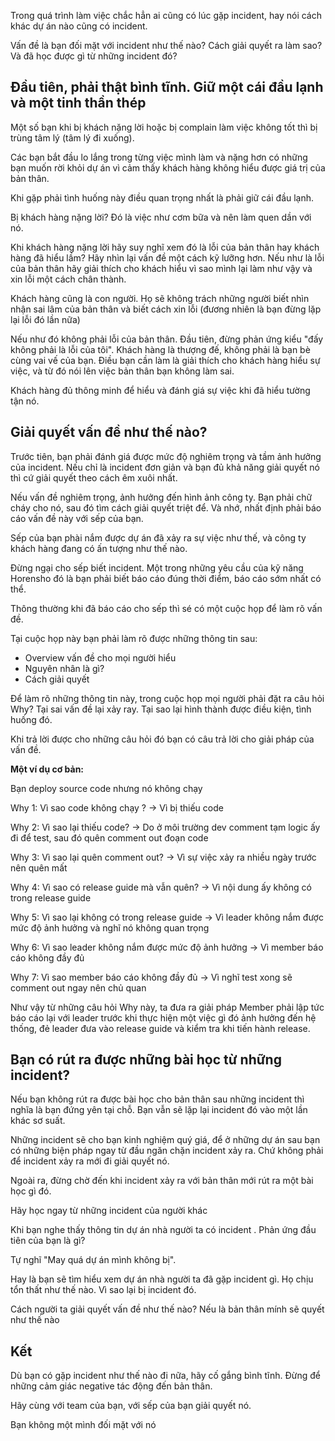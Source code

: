 Trong quá trình làm việc chắc hẳn ai cũng có lúc gặp incident, hay nói cách khác dự án nào cũng có incident.

Vấn đề là bạn đối mặt với incident như thế nào? Cách giải quyết ra làm sao?  Và đã học được gì từ những incident đó?

## Đầu tiên, phải thật bình tĩnh. Giữ một cái đầu lạnh và một tinh thần thép
Một số bạn khi bị khách nặng lời hoặc bị complain làm việc không tốt thì bị trùng tâm lý (tâm lý đi xuống).

Các bạn bắt đầu lo lắng trong từng việc mình làm và nặng hơn có những bạn muốn rời khỏi dự án vì cảm thấy khách hàng không hiểu được giá trị của bản thân.

Khi gặp phải tình huống này điều quan trọng nhất là phải giữ cái đầu lạnh.

Bị khách hàng nặng lời? Đó là việc như cơm bữa và nên làm quen dần với nó.

Khi khách hàng nặng lời hãy suy nghĩ xem đó là lỗi của bản thân hay khách hàng đã hiểu lầm?
Hãy nhìn lại vấn đề một cách kỹ lưỡng hơn. Nếu như là lỗi của bản thân hãy giải thích cho khách hiểu vì sao mình lại làm như vậy và xin lỗi một cách chân thành.

Khách hàng cũng là con người. Họ sẽ không trách những người biết nhìn nhận sai lâm của bản thân và biết cách xin lỗi (đương nhiên là bạn đừng lặp lại lỗi đó lần nữa)

Nếu như đó không phải lỗi của bản thân. Đầu tiên, đừng phản ứng kiểu "đấy không phải là lỗi của tôi". 
Khách hàng là thượng đế, không phải là bạn bè cùng vai vế của bạn. Điều bạn cần làm là giải thích cho khách hàng hiểu sự việc, và từ đó nói lên việc bản thân bạn không làm sai.

Khách hàng đủ thông minh để hiểu và đánh giá sự việc khi đã hiểu tường tận nó.


## Giải quyết vấn đề như thế nào?
Trước tiên, bạn phải đánh giá được mức độ nghiêm trọng và tầm ảnh hưởng của incident.
Nếu chỉ là incident đơn giản và bạn đủ khả năng giải quyết nó thì cứ giải quyết theo cách êm xuôi nhất.

Nếu vấn đề nghiêm trọng, ảnh hưởng đến hình ảnh công ty. Bạn phải chữ cháy cho nó, sau đó tìm cách giải quyết triệt để.
Và nhớ, nhất định phải báo cáo vấn đề này với sếp của bạn.

Sếp của bạn phài nắm được dự án đã xảy ra sự việc như thế, và công ty khách hàng đang có ấn tượng như thế nào.

Đừng ngại cho sếp biết incident. Một trong những yêu cầu của kỹ năng Horensho đó là bạn phải biết báo cáo đúng thời điểm, báo cáo sớm nhất có thể.

Thông thường khi đã báo cáo cho sếp thì sé có một cuộc họp để làm rõ vấn đề.

Tại cuộc họp này bạn phải làm rõ được những thông tin sau:

- Overview vấn đề cho mọi người hiểu
- Nguyên nhân là gì?
- Cách giải quyết

Để làm rõ những thông tin này, trong cuộc họp mọi người phải đặt ra câu hỏi Why?
Tại sai vấn đề lại xảy ray. Tại sao lại hình thành được điều kiện, tình huống đó.

Khi trả lời được cho những câu hỏi đó bạn có câu trả lời cho giải pháp của vấn đề.

**Một ví dụ cơ bản:**

Bạn deploy source code nhưng nó không chạy

Why 1: Vì sao code không chạy ? -> Vì bị thiếu code

Why 2: Vì sao lại thiếu code? -> Do ở môi trường dev comment tạm logic ấy đi để test, sau đó quên comment out đoạn code 

Why 3: Vì sao lại quên comment out? -> Vì sự việc xảy ra nhiều ngày trước nên quên mất

Why 4: Vì sao có release guide mà vẫn quên? -> Vì nội dung ấy không có trong release guide

Why 5: Vì sao lại không có trong release guide -> Vì leader không nắm được mức độ ảnh hưởng và nghĩ nó không quan trọng

Why 6: Vì sao leader không nắm được mức độ ảnh hưởng -> Vì member báo cáo không đầy đủ

Why 7: Vì sao member báo cáo không đầy đủ  -> Vì nghĩ test xong sẽ comment out ngay nên chủ quan

Như vậy từ những câu hỏi Why này, ta đưa ra giải pháp Member phải lập tức báo cáo lại với leader trước khi thực hiện một việc gì đó ảnh hưởng đến hệ thống, đẻ leader đưa vào release guide và kiểm tra khi tiến hành release.


## Bạn có rút ra được những bài học từ những incident?
Nếu bạn không rút ra được bài học cho bản thân sau những incident thì nghĩa là bạn đứng yên tại chỗ.
Bạn vẫn sẽ lặp lại incident đó vào một lần khác sơ suất.

Những incident sẽ cho bạn kinh nghiệm quý giá, để ở những dự án sau bạn có những biện pháp ngay từ đầu ngăn chặn incident xảy ra.
Chứ không phải để incident xảy ra mới đi giải quyết nó.

Ngoài ra, đừng chờ đến khi incident xảy ra với bản thân mới rút ra một bài học gì đó. 

Hãy học ngay từ những incident của người khác

Khi bạn nghe thấy thông tin dự án nhà người ta có incident . Phản ứng đầu tiên của bạn là gì?

Tự nghĩ "May quá dự án mình không bị".

Hay là bạn sẽ tìm hiểu xem dự án nhà người ta đã gặp incident gì. Họ chịu tổn thất như thế nào. Vì sao lại bị incident đó.

Cách người ta giải quyết vấn đề như thế nào? Nếu là bản thân mính sẽ quyết như thế nào


## Kết
Dù bạn có gặp incident như thế nào đi nữa, hãy cố gắng bình tĩnh. Đừng để những cảm giác negative tác động đến bản thân.

Hãy cùng với team của bạn, với sếp của bạn giải quyết nó.

Bạn không một mình đối mặt với nó